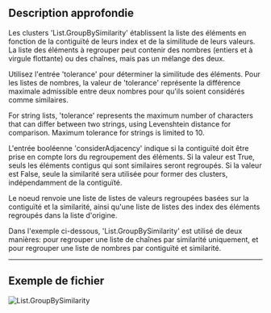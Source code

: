 ## Description approfondie
Les clusters 'List.GroupBySimilarity' établissent la liste des éléments en fonction de la contiguïté de leurs index et de la similitude de leurs valeurs. La liste des éléments à regrouper peut contenir des nombres (entiers et à virgule flottante) ou des chaînes, mais pas un mélange des deux.

Utilisez l'entrée 'tolerance' pour déterminer la similitude des éléments. Pour les listes de nombres, la valeur de 'tolerance' représente la différence maximale admissible entre deux nombres pour qu'ils soient considérés comme similaires.

For string lists, 'tolerance' represents the maximum number of characters that can differ between two strings, using Levenshtein distance for comparison. Maximum tolerance for strings is limited to 10.

L'entrée booléenne 'considerAdjacency' indique si la contiguïté doit être prise en compte lors du regroupement des éléments. Si la valeur est True, seuls les éléments contigus qui sont similaires seront regroupés. Si la valeur est False, seule la similarité sera utilisée pour former des clusters, indépendamment de la contiguïté.

Le noeud renvoie une liste de listes de valeurs regroupées basées sur la contiguïté et la similarité, ainsi qu'une liste de listes des index des éléments regroupés dans la liste d'origine.

Dans l'exemple ci-dessous, 'List.GroupBySimilarity' est utilisé de deux manières: pour regrouper une liste de chaînes par similarité uniquement, et pour regrouper une liste de nombres par contiguïté et similarité.
___
## Exemple de fichier

![List.GroupBySimilarity](./DSCore.List.GroupBySimilarity_img.jpg)
